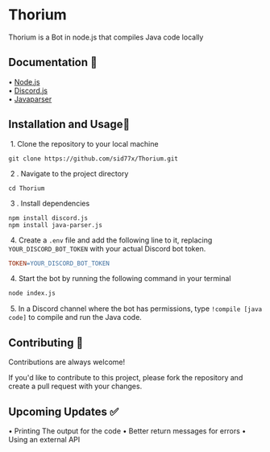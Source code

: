 
# Thorium

Thorium is a Bot in node.js that compiles Java code locally 










## Documentation 📃
• [Node.js](https://nodejs.org)  
• [Discord.js](https://discord.js.org/#/)  
• [Javaparser](https://github.com/Somatorio/java-parser)


## Installation and Usage🚀

&nbsp;1. Clone the repository to your local machine

```git
git clone https://github.com/sid77x/Thorium.git
```

&nbsp;2 . Navigate to the project directory

```git
cd Thorium
```

&nbsp;3 . Install dependencies

```git
npm install discord.js
npm install java-parser.js
```

&nbsp;4. Create a `.env` file and add the following line to it, replacing `YOUR_DISCORD_BOT_TOKEN` with your actual Discord bot token.

```makefile
TOKEN=YOUR_DISCORD_BOT_TOKEN
```


&nbsp;4. Start the bot by running the following command in your terminal
```makefile
node index.js

```


&nbsp;5. In a Discord channel where the bot has permissions, type `!compile [java code]` to compile and run the Java code.





    
## Contributing         🤝

Contributions are always welcome!

If you'd like to contribute to this project, please fork the repository and create a pull request with your changes.


## Upcoming Updates ✅
• Printing The output for the code
• Better return messages for errors
• Using an external API 



